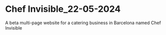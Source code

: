 # Chef Invisible_22-05-2024
A beta multi-page website for a catering business in Barcelona named Chef Invisible
